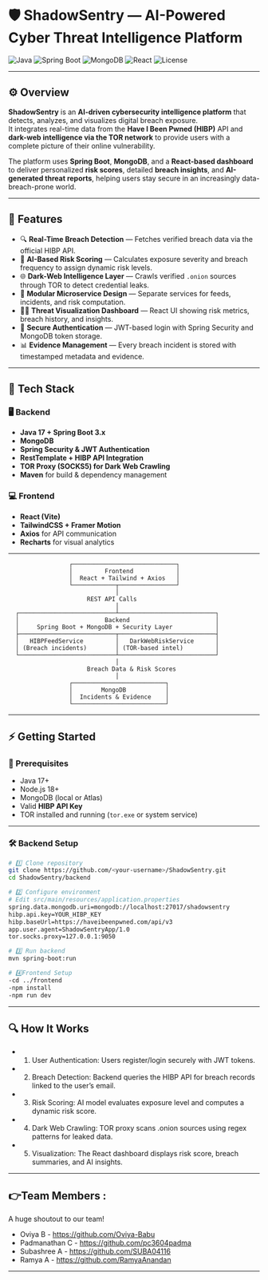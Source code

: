 # 🛡️ ShadowSentry — AI-Powered Cyber Threat Intelligence Platform  

![Java](https://img.shields.io/badge/Java-17-orange?style=flat-square)
![Spring Boot](https://img.shields.io/badge/SpringBoot-3.x-brightgreen?style=flat-square)
![MongoDB](https://img.shields.io/badge/MongoDB-NoSQL-green?style=flat-square)
![React](https://img.shields.io/badge/React-Frontend-blue?style=flat-square)
![License](https://img.shields.io/badge/License-MIT-lightgrey?style=flat-square)

---

## ⚙️ Overview  

**ShadowSentry** is an **AI-driven cybersecurity intelligence platform** that detects, analyzes, and visualizes digital breach exposure.  
It integrates real-time data from the **Have I Been Pwned (HIBP)** API and **dark-web intelligence via the TOR network** to provide users with a complete picture of their online vulnerability.  

The platform uses **Spring Boot**, **MongoDB**, and a **React-based dashboard** to deliver personalized **risk scores**, detailed **breach insights**, and **AI-generated threat reports**, helping users stay secure in an increasingly data-breach-prone world.

---

## 🚀 Features  

- 🔍 **Real-Time Breach Detection** — Fetches verified breach data via the official HIBP API.  
- 🧠 **AI-Based Risk Scoring** — Calculates exposure severity and breach frequency to assign dynamic risk levels.  
- 🌐 **Dark-Web Intelligence Layer** — Crawls verified `.onion` sources through TOR to detect credential leaks.  
- 🧩 **Modular Microservice Design** — Separate services for feeds, incidents, and risk computation.  
- 🕵️‍♂️ **Threat Visualization Dashboard** — React UI showing risk metrics, breach history, and insights.  
- 🔐 **Secure Authentication** — JWT-based login with Spring Security and MongoDB token storage.  
- 📊 **Evidence Management** — Every breach incident is stored with timestamped metadata and evidence.  

---

## 🧠 Tech Stack  

### 🖥️ Backend  
- **Java 17 + Spring Boot 3.x**  
- **MongoDB**  
- **Spring Security & JWT Authentication**  
- **RestTemplate + HIBP API Integration**  
- **TOR Proxy (SOCKS5) for Dark Web Crawling**  
- **Maven** for build & dependency management  

### 💻 Frontend  
- **React (Vite)**  
- **TailwindCSS + Framer Motion**  
- **Axios** for API communication  
- **Recharts** for visual analytics  

---

                     ┌─────────────────────────────┐
                     │         Frontend            │
                     │  React + Tailwind + Axios   │
                     └────────────┬────────────────┘
                                  │
                          REST API Calls
                                  │
      ┌───────────────────────────┴───────────────────────────┐
      │                        Backend                        │
      │     Spring Boot + MongoDB + Security Layer            │
      ├───────────────────────────┬───────────────────────────┤
      │   HIBPFeedService         │   DarkWebRiskService      │
      │ (Breach incidents)        │ (TOR-based intel)         │
      └───────────────────────────┴───────────────────────────┘
                                  │
                          Breach Data & Risk Scores
                                  │
                     ┌──────────────────────────┐
                     │        MongoDB           │
                     │  Incidents & Evidence    │
                     └──────────────────────────┘



---

## ⚡ Getting Started  

### 🔧 Prerequisites  
- Java 17+  
- Node.js 18+  
- MongoDB (local or Atlas)  
- Valid **HIBP API Key**  
- TOR installed and running (`tor.exe` or system service)  

---

### 🛠️ Backend Setup  

```bash
# 1️⃣ Clone repository
git clone https://github.com/<your-username>/ShadowSentry.git
cd ShadowSentry/backend

# 2️⃣ Configure environment
# Edit src/main/resources/application.properties
spring.data.mongodb.uri=mongodb://localhost:27017/shadowsentry
hibp.api.key=YOUR_HIBP_KEY
hibp.baseUrl=https://haveibeenpwned.com/api/v3
app.user.agent=ShadowSentryApp/1.0
tor.socks.proxy=127.0.0.1:9050

# 3️⃣ Run backend
mvn spring-boot:run

# 4️⃣Frontend Setup
-cd ../frontend
-npm install
-npm run dev

```
---

## 🔍 How It Works

- 1. User Authentication: Users register/login securely with JWT tokens.
- 2. Breach Detection: Backend queries the HIBP API for breach records linked to the user’s email.
- 3. Risk Scoring: AI model evaluates exposure level and computes a dynamic risk score.
- 4. Dark Web Crawling: TOR proxy scans .onion sources using regex patterns for leaked data.
- 5. Visualization: The React dashboard displays risk score, breach summaries, and AI insights.

---

## 👉Team Members :

A huge shoutout to our team!

- Oviya B -  https://github.com/Oviya-Babu
- Padmanathan C - https://github.com/pc3604padma
- Subashree A - https://github.com/SUBA04116
- Ramya A - https://github.com/RamyaAnandan

---


